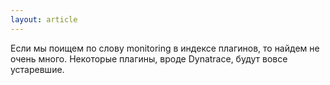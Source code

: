 ```yaml
---
layout: article
---
```

Если мы поищем по слову monitoring в индексе плагинов, то найдем не очень много. Некоторые плагины, вроде Dynatrace, будут вовсе устаревшие.
